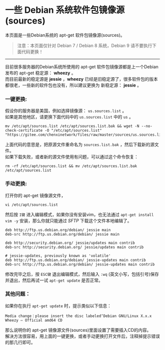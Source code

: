 
# 一些 Debian 系统软件包镜像源(sources)

本页面是一些Debian系统的 apt-get 软件包镜像源(sources)。  
> 注意：本页面仅针对 Debian 7 / Debian 8 系统，Debian 9 请不要执行下面代码更换！

----

目前很多服务器的Debian系统所使用的 apt-get 软件包镜像源都是上一个Debian发布的 apt-get 稳定源： **wheezy** 。  
而目前最新的稳定源是 **jessie** ，**wheezy** 已经是旧稳定源了，很多软件包的版本都很老，一些新的软件包也没有，所以建议更换为 新稳定源： **jessie** 。

### 一键更换:
假设你的服务器是美国，例如选择镜像源： `us.sources.list` 。  
如果是其他地区，请更换下面代码中的 `us.sources.list` 中的 `us` 。
```
mv /etc/apt/sources.list /etc/apt/sources.list.bak && wget -N --no-check-certificate -O "/etc/apt/sources.list" "https://gitee.com/chenxinetwork/files/raw/master/sources/us.sources.list"
```
上面代码的意思是，把原源文件重命名为 `sources.list.bak` ，然后下载新的源文件。  
如果下载失败，或者新的源文件使用有问题，可以通过这个命令恢复：
```
rm -rf /etc/apt/sources.list && mv /etc/apt/sources.list.bak /etc/apt/sources.list
```

### 手动更换:
打开你的 apt-get 镜像源文件，
```
vi /etc/apt/sources.list
```
然后按 `I键` 进入编辑模式，如果你没有安装vim，也无法通过 `apt-get install vim -y` 安装，那么你就只能通过 *SFTP* 下载这个文件本地编辑了。
```
deb http://ftp.us.debian.org/debian/ jessie main
deb-src http://ftp.us.debian.org/debian/ jessie main
 
deb http://security.debian.org/ jessie/updates main contrib
deb-src http://security.debian.org/ jessie/updates main contrib
 
# jessie-updates, previously known as 'volatile'
deb http://ftp.us.debian.org/debian/ jessie-updates main contrib
deb-src http://ftp.us.debian.org/debian/ jessie-updates main contrib
```
修改完毕之后，按 `ESC键` 退出编辑模式，然后输入 `:wq` (英文小写，包括引号)保存并退出，然后再试一试 `apt-get update` 是否正常。

### 其他问题：

如果你在执行 `apt-get update` 时，提示类似以下信息：
``` 
Media change：please insert the disc labeled‘Debian GNU/Linux X.x.x Wheezy — Official amd64 CD
```
那么说明你的 apt-get 镜像源文件(sources)里面设置了需要插入CD的内容。  
解决方法很容易，用上面的一键更换，或者手动更换打开文件后，注释掉提示错误的那几行即可。
